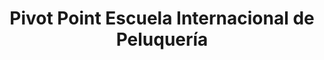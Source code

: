 ---
title: "Pivot Point Escuela Internacional de Peluquería"
url: /providencia/pivot-point-escuela-internacional-de-peluqueria/
shop: peluquería
---
